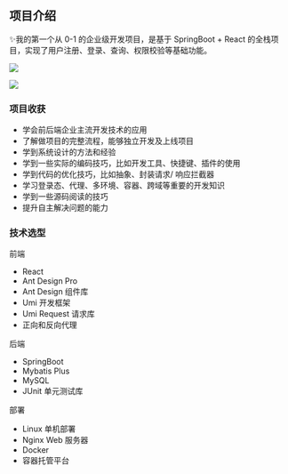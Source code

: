 ## 项目介绍
✨我的第一个从 0-1 的企业级开发项目，是基于 SpringBoot + React 的全栈项目，实现了用户注册、登录、查询、权限校验等基础功能。

![](https://cloud-1311088844.cos.ap-beijing.myqcloud.com/public_share/project/center/%E6%B3%A8%E5%86%8C.jpg)

![](https://cloud-1311088844.cos.ap-beijing.myqcloud.com/public_share/project/center/%E7%99%BB%E5%BD%95.jpg)

### 项目收获

- 学会前后端企业主流开发技术的应用
- 了解做项目的完整流程，能够独立开发及上线项目
- 学到系统设计的方法和经验
- 学到一些实际的编码技巧，比如开发工具、快捷键、插件的使用
- 学到代码的优化技巧，比如抽象、封装请求/ 响应拦截器
- 学习登录态、代理、多环境、容器、跨域等重要的开发知识
- 学到一些源码阅读的技巧
- 提升自主解决问题的能力

### 技术选型

前端
- React
- Ant Design Pro
- Ant Design 组件库
- Umi 开发框架
- Umi Request 请求库
- 正向和反向代理

后端
- SpringBoot
- Mybatis Plus
- MySQL
- JUnit 单元测试库

部署
- Linux 单机部署
- Nginx Web 服务器
- Docker
- 容器托管平台
